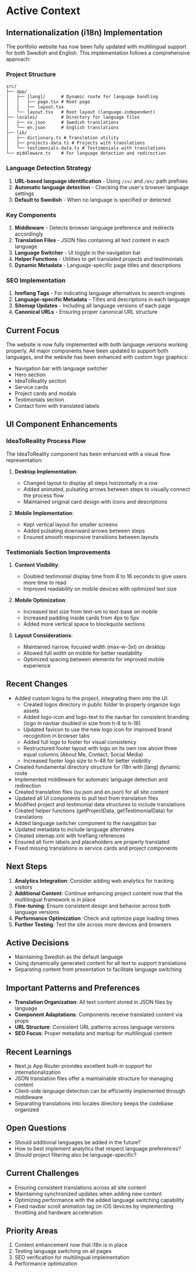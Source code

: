 # Active Context

## Internationalization (i18n) Implementation

The portfolio website has now been fully updated with multilingual support for both Swedish and English. This implementation follows a comprehensive approach:

### Project Structure
```
src/
├── app/
│   ├── [lang]/      # Dynamic route for language handling
│   │   ├── page.tsx # Root page
│   │   ├── layout.tsx
│   └── layout.tsx   # Root layout (language-independent)
├── locales/         # Directory for language files
│   ├── sv.json      # Swedish translations
│   └── en.json      # English translations
├── lib/
│   ├── dictionary.ts # Translation utility
│   ├── projects-data.ts # Projects with translations
│   └── testimonials-data.ts # Testimonials with translations
└── middleware.ts    # For language detection and redirection
```

### Language Detection Strategy
1. **URL-based language identification** - Using `/sv/` and `/en/` path prefixes
2. **Automatic language detection** - Checking the user's browser language settings
3. **Default to Swedish** - When no language is specified or detected

### Key Components
1. **Middleware** - Detects browser language preference and redirects accordingly
2. **Translation Files** - JSON files containing all text content in each language
3. **Language Switcher** - UI toggle in the navigation bar
4. **Helper Functions** - Utilities to get translated projects and testimonials
5. **Dynamic Metadata** - Language-specific page titles and descriptions

### SEO Implementation
1. **hreflang Tags** - For indicating language alternatives to search engines
2. **Language-specific Metadata** - Titles and descriptions in each language
3. **Sitemap Updates** - Including all language versions of each page
4. **Canonical URLs** - Ensuring proper canonical URL structure

## Current Focus
The website is now fully implemented with both language versions working properly. All major components have been updated to support both languages, and the website has been enhanced with custom logo graphics:

- Navigation bar with language switcher
- Hero section
- IdeaToReality section
- Service cards
- Project cards and modals
- Testimonials section
- Contact form with translated labels

## UI Component Enhancements

### IdeaToReality Process Flow
The IdeaToReality component has been enhanced with a visual flow representation:

1. **Desktop Implementation**:
   - Changed layout to display all steps horizontally in a row
   - Added animated, pulsating arrows between steps to visually connect the process flow
   - Maintained original card design with icons and descriptions

2. **Mobile Implementation**:
   - Kept vertical layout for smaller screens
   - Added pulsating downward arrows between steps
   - Ensured smooth responsive transitions between layouts

### Testimonials Section Improvements

1. **Content Visibility**:
   - Doubled testimonial display time from 8 to 16 seconds to give users more time to read
   - Improved readability on mobile devices with optimized text size

2. **Mobile Optimization**:
   - Increased text size from text-sm to text-base on mobile
   - Increased padding inside cards from 4px to 5px
   - Added more vertical space to blockquote sections

3. **Layout Considerations**:
   - Maintained narrow, focused width (max-w-3xl) on desktop
   - Allowed full width on mobile for better readability
   - Optimized spacing between elements for improved mobile experience

## Recent Changes
- Added custom logos to the project, integrating them into the UI:
  - Created logos directory in public folder to properly organize logo assets
  - Added logo-icon and logo-text to the navbar for consistent branding (logo in navbar doubled in size from h-8 to h-16)
  - Updated favicon to use the new logo icon for improved brand recognition in browser tabs
  - Added full logo to footer for visual consistency
  - Restructured footer layout with logo on its own row above three equal columns (About Me, Contact, Social Media)
  - Increased footer logo size to h-48 for better visibility
- Created fundamental directory structure for i18n with [lang] dynamic route
- Implemented middleware for automatic language detection and redirection
- Created translation files (sv.json and en.json) for all site content
- Updated all UI components to pull text from translation files
- Modified project and testimonial data structures to include translations
- Created helper functions (getProjectData, getTestimonialData) for translations
- Added language switcher component to the navigation bar
- Updated metadata to include language alternates
- Created sitemap.xml with hreflang references
- Ensured all form labels and placeholders are properly translated
- Fixed missing translations in service cards and project components

## Next Steps
1. **Analytics Integration**: Consider adding web analytics for tracking visitors
2. **Additional Content**: Continue enhancing project content now that the multilingual framework is in place
3. **Fine-tuning**: Ensure consistent design and behavior across both language versions
4. **Performance Optimization**: Check and optimize page loading times
5. **Further Testing**: Test the site across more devices and browsers

## Active Decisions
- Maintaining Swedish as the default language
- Using dynamically generated content for all text to support translations
- Separating content from presentation to facilitate language switching

## Important Patterns and Preferences
- **Translation Organization**: All text content stored in JSON files by language
- **Component Adaptations**: Components receive translated content via props
- **URL Structure**: Consistent URL patterns across language versions
- **SEO Focus**: Proper metadata and markup for multilingual content

## Recent Learnings
- Next.js App Router provides excellent built-in support for internationalization
- JSON translation files offer a maintainable structure for managing content
- Client-side language detection can be efficiently implemented through middleware
- Separating translations into locales directory keeps the codebase organized

## Open Questions
- Should additional languages be added in the future?
- How to best implement analytics that respect language preferences?
- Should project filtering also be language-specific?

## Current Challenges
- Ensuring consistent translations across all site content
- Maintaining synchronized updates when adding new content
- Optimizing performance with the added language switching capability
- Fixed navbar scroll animation lag on iOS devices by implementing throttling and hardware acceleration

## Priority Areas
1. Content enhancement now that i18n is in place
2. Testing language switching on all pages
3. SEO verification for multilingual implementation
4. Performance optimization